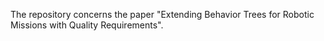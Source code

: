 The repository concerns the paper "Extending Behavior Trees for Robotic Missions with Quality Requirements". 
